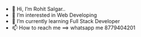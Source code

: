 - 👋 Hi, I’m Rohit Salgar..
- 👀 I’m interested in Web Developing
- 🌱 I’m currently learning Full Stack Developer  
- 📫 How to reach me ==> whatsapp me 8779404201

<!---
Rohit9975/Rohit9975 is a ✨ special ✨ repository because its `README.md` (this file) appears on your GitHub profile.
You can click the Preview link to take a look at your changes.
--->
